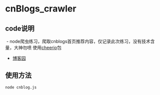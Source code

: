 # cnBlogs_crawler
## code说明
  - node爬虫练习，爬取cnblogs首页推荐内容，仅记录此次练习，没有技术含量，大神勿喷 使用[cheerio](https://github.com/cheeriojs/cheerio)包
  
  - [博客园](https://www.cnblogs.com/)
## 使用方法
`node cnblog.js`
